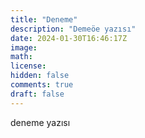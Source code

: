 ```yaml
---
title: "Deneme"
description: "Demeöe yazısı"
date: 2024-01-30T16:46:17Z
image: 
math: 
license: 
hidden: false
comments: true
draft: false
---
```




deneme yazısı
